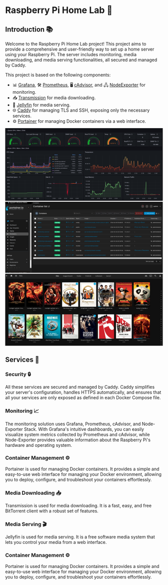 # Raspberry Pi Home Lab 🏡

## Introduction 📚

Welcome to the Raspberry Pi Home Lab project! This project aims to provide a comprehensive and user-friendly way to set up a home server using your Raspberry Pi. The server includes monitoring, media downloading, and media serving functionalities, all secured and managed by Caddy.

This project is based on the following components:

- 📊 [Grafana](http://grafana.org/), 🛠️ [Prometheus](https://prometheus.io/), 🖥️ [cAdvisor](https://github.com/google/cadvisor), and 🖧 [NodeExporter](https://github.com/prometheus/node_exporter) for monitoring.
- 📥 [Transmission](https://transmissionbt.com/) for media downloading.
- 🎥 [Jellyfin](https://jellyfin.org/) for media serving.
- 🌐 [Caddy](https://caddyserver.com/) for managing TLS and SSH, exposing only the necessary services.
- ⚙️ [Portainer](https://www.portainer.io/) for managing Docker containers via a web interface.

![grafana](grafanaDash.png)
![portainer](portainer.png)
![jellyfin](jellyfin.png)

## Services 🔧

### Security 🔒

All these services are secured and managed by Caddy. Caddy simplifies your server's configuration, handles HTTPS automatically, and ensures that all your services are only exposed as defined in each Docker Compose file.

### Monitoring 📈

The monitoring solution uses Grafana, Prometheus, cAdvisor, and Node-Exporter Stack. With Grafana's intuitive dashboards, you can easily visualize system metrics collected by Prometheus and cAdvisor, while Node-Exporter provides valuable information about the Raspberry Pi's hardware and operating system.


### Container Management ⚙️

Portainer is used for managing Docker containers. It provides a simple and easy-to-use web interface for managing your Docker environment, allowing you to deploy, configure, and troubleshoot your containers effortlessly.
### Media Downloading 📥

Transmission is used for media downloading. It is a fast, easy, and free BitTorrent client with a robust set of features.

### Media Serving 🎬

Jellyfin is used for media serving. It is a free software media system that lets you control your media from a web interface.

### Container Management ⚙️

Portainer is used for managing Docker containers. It provides a simple and easy-to-use web interface for managing your Docker environment, allowing you to deploy, configure, and troubleshoot your containers effortlessly.